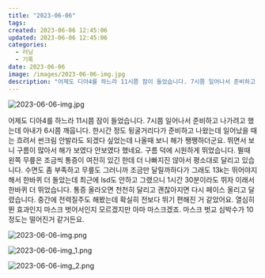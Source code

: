 ```yaml
---
title: "2023-06-06"
tags:
created: 2023-06-06 12:45:06
updated: 2023-06-06 12:45:06
categories:
  - 러닝
  - 기록
date: 2023-06-06
image: /images/2023-06-06-img.jpg
description: "어제도 디아4를 하느라 11시쯤 잠이 들었습니다. 7시쯤 일어나서 준비하고 나가려고 했는데 아내가 6시쯤 깨웁니다. 한시간 정도 뒹굴거리다가 준비하고 나왔는데 일어났을 때는 흐려서 썬크림 안발라도 되겠다 싶었는데 나올때 보니 해가 쨍쨍하더군요. 뛰면서 보니 구름이 많아서 해가 보였다 안"
---
```


![2023-06-06-img.jpg](/images/2023-06-06-img.jpg)
 
 

어제도 디아4를 하느라 11시쯤 잠이 들었습니다. 7시쯤 일어나서 준비하고 나가려고 했는데 아내가 6시쯤 깨웁니다. 한시간 정도 뒹굴거리다가 준비하고 나왔는데 일어났을 때는 흐려서 썬크림 안발라도 되겠다 싶었는데 나올때 보니 해가 쨍쨍하더군요. 뛰면서 보니 구름이 많아서 해가 보였다 안보였다 했네요. 구름 덕에 시원하게 뛰었습니다.
뛸때 왼쪽 무릎은 조금씩 통증이 여전히 있긴 한데 더 나빠지진 않아서 평소대로 달리고 있습니다.
수면도 좀 부족하고 무릎도 그러니까 조금만 달릴까하다가 그래도 13k는 뛰어야지 해서 한바퀴 더 돌았는데 최근에 lsd도 안하고 그랬으니 1시간 30분이라도 뛰자 이래서 한바퀴 더 뛰었습니다. 통증 올라오면 천천히 달리고 괜찮아지면 다시 페이스 올리고 달렸습니다.
중간에 전력질주도 해봤는데 확실히 전보다 뛰기 편해진 거 같았어요. 열심히 뛴 효과인지 마스크 벗어서인지 모르겠지만 아마 마스크겠죠. 마스크 벗교 심박수가 10 정도는 떨어진거 같거든요.

 
 ![2023-06-06-img.png](/images/2023-06-06-img.png)
 
 

 
 ![2023-06-06-img_1.png](/images/2023-06-06-img_1.png)
 
 

 
 ![2023-06-06-img_2.png](/images/2023-06-06-img_2.png)
